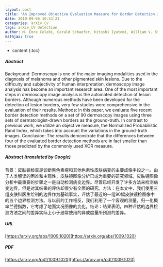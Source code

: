 ```yaml
---
layout: post
title: "An Improved Objective Evaluation Measure for Border Detection in Dermoscopy Images"
date: 2010-09-06 10:53:21
categories: arXiv_CV
tags: arXiv_CV Detection
author: M. Emre Celebi, Gerald Schaefer, Hitoshi Iyatomi, William V. Stoecker, Joseph M. Malters, James M. Grichnik
mathjax: true
---
```


* content
{:toc}

##### Abstract
Background: Dermoscopy is one of the major imaging modalities used in the diagnosis of melanoma and other pigmented skin lesions. Due to the difficulty and subjectivity of human interpretation, dermoscopy image analysis has become an important research area. One of the most important steps in dermoscopy image analysis is the automated detection of lesion borders. Although numerous methods have been developed for the detection of lesion borders, very few studies were comprehensive in the evaluation of their results. Methods: In this paper, we evaluate five recent border detection methods on a set of 90 dermoscopy images using three sets of dermatologist-drawn borders as the ground-truth. In contrast to previous work, we utilize an objective measure, the Normalized Probabilistic Rand Index, which takes into account the variations in the ground-truth images. Conclusion: The results demonstrate that the differences between four of the evaluated border detection methods are in fact smaller than those predicted by the commonly used XOR measure.

##### Abstract (translated by Google)
背景：皮肤镜检查是诊断黑色素瘤和其他色素性皮肤病变的主要成像手段之一。由于人类解读的困难和主观性，皮肤镜图像分析已成为重要的研究领域。皮肤镜图像分析中最重要的步骤之一是自动检测病变边界。尽管已经开发了许多方法来检测病变边界，但是对其结果的评估却很少有全面的研究。方法：在本文中，我们使用三组皮肤科医生绘制的边界作为基础事实，评估了最近的一组90幅皮肤镜检图像中的五个边界检测方法。与以前的工作相反，我们利用了一个客观的测量，归一化概率兰德指数，它考虑了地面实况图像的变化。结论：结果表明，四种评估的边界检测方法之间的差异实际上小于通常使用的异或度量所预测的差异。

##### URL
[https://arxiv.org/abs/1009.1020](https://arxiv.org/abs/1009.1020)

##### PDF
[https://arxiv.org/pdf/1009.1020](https://arxiv.org/pdf/1009.1020)

